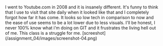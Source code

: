 I went to Youtube.com in 2008 and it is insanely different. It's funny to think that I use to visit that site daily when it looked like that and I completely forgot how far it has come. It looks so low tech in comparison to now and the ease of use seems to be a lot lower due to less visuals.
I'll be honest, I never 100% know what i'm doing on GIT and it frustrates the living hell out of me. This class is a struggle for me.
[screeshot] (/assignment_04/images/screenshot-04.png)
